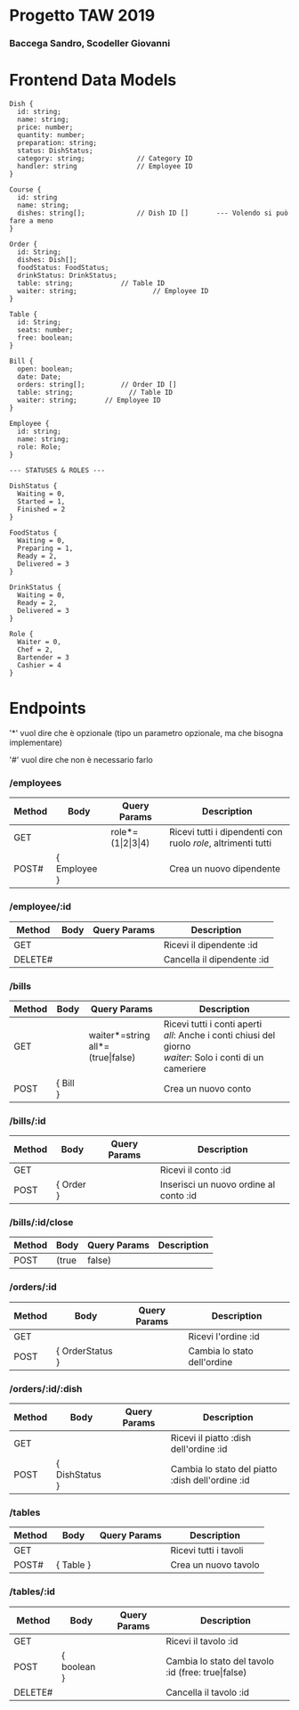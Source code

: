 # Progetto TAW 2019

### Baccega Sandro, Scodeller Giovanni



# Frontend Data Models

```
Dish {
  id: string;
  name: string;
  price: number;
  quantity: number;
  preparation: string;
  status: DishStatus;
  category: string;       		// Category ID
  handler: string	      		// Employee ID
}

Course {
  id: string
  name: string;
  dishes: string[];       		// Dish ID []       --- Volendo si può fare a meno
}

Order {
  id: String;
  dishes: Dish[];
  foodStatus: FoodStatus;
  drinkStatus: DrinkStatus;
  table: string;			// Table ID
  waiter: string;           		// Employee ID
}

Table {
  id: String;
  seats: number;
  free: boolean;
}

Bill {
  open: boolean;
  date: Date;
  orders: string[];			// Order ID []
  table: string;			  // Table ID
  waiter: string;       // Employee ID
}

Employee {
  id: string;
  name: string;
  role: Role;
}

--- STATUSES & ROLES ---

DishStatus {
  Waiting = 0,
  Started = 1,
  Finished = 2
}

FoodStatus {
  Waiting = 0,
  Preparing = 1,
  Ready = 2,
  Delivered = 3
}

DrinkStatus {
  Waiting = 0,
  Ready = 2,
  Delivered = 3
}

Role {
  Waiter = 0,
  Chef = 2,
  Bartender = 3
  Cashier = 4
}
```

# Endpoints

'*' vuol dire che è opzionale (tipo un parametro opzionale, ma che bisogna implementare)

'#' vuol dire che non è necessario farlo

### /employees

| Method | Body         | Query Params       | Description                                                  |
| ------ | ------------ | ------------------ | ------------------------------------------------------------ |
| GET    |              | role*=(1\|2\|3\|4) | Ricevi tutti i dipendenti con ruolo *role*, altrimenti tutti |
| POST#  | { Employee } |                    | Crea un nuovo dipendente                                     |

### /employee/:id

| Method  | Body | Query Params | Description                |
| ------- | ---- | ------------ | -------------------------- |
| GET     |      |              | Ricevi il dipendente :id   |
| DELETE# |      |              | Cancella il dipendente :id |

### /bills

| Method | Body     | Query Params                           | Description                                                  |
| ------ | -------- | -------------------------------------- | ------------------------------------------------------------ |
| GET    |          | waiter*=string<br />all*=(true\|false) | Ricevi tutti i conti aperti<br />*all*: Anche i conti chiusi del giorno<br />*waiter*: Solo i conti di un cameriere |
| POST   | { Bill } |                                        | Crea un nuovo conto                                          |

### /bills/:id

| Method | Body      | Query Params | Description                            |
| ------ | --------- | ------------ | -------------------------------------- |
| GET    |           |              | Ricevi il conto :id                    |
| POST   | { Order } |              | Inserisci un nuovo ordine al conto :id |

### /bills/:id/close

| Method | Body      | Query Params | Description                            |
| ------ | --------- | ------------ | -------------------------------------- |
| POST   | (true|false) |              | Apri o chiudi un conto |

### /orders/:id

| Method | Body            | Query Params | Description                 |
| ------ | --------------- | ------------ | --------------------------- |
| GET    |                 |              | Ricevi l'ordine :id         |
| POST   | { OrderStatus } |              | Cambia lo stato dell'ordine |

### /orders/:id/:dish

| Method | Body           | Query Params | Description                                      |
| ------ | -------------- | ------------ | ------------------------------------------------ |
| GET    |                |              | Ricevi il piatto :dish dell'ordine :id           |
| POST   | { DishStatus } |              | Cambia lo stato del piatto :dish dell'ordine :id |

### /tables

| Method | Body      | Query Params | Description           |
| ------ | --------- | ------------ | --------------------- |
| GET    |           |              | Ricevi tutti i tavoli |
| POST#  | { Table } |              | Crea un nuovo tavolo  |

### /tables/:id

| Method  | Body        | Query Params | Description                                        |
| ------- | ----------- | ------------ | -------------------------------------------------- |
| GET     |             |              | Ricevi il tavolo :id                               |
| POST    | { boolean } |              | Cambia lo stato del tavolo :id (free: true\|false) |
| DELETE# |             |              | Cancella il tavolo :id                             |
